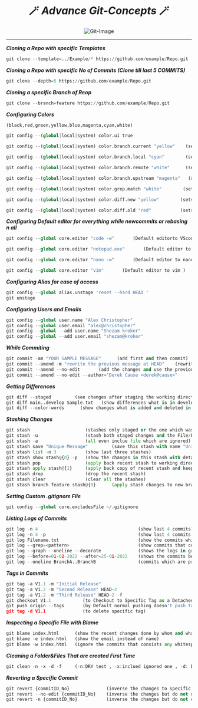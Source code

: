 <h1 align="center">🪄 <i>Advance Git-Concepts</i> 🪄</h1>
<div align="center"><img alt="Git-Image" src="https://icons.iconarchive.com/icons/papirus-team/papirus-apps/256/git-icon.png" ></div>
<hr>

**_Cloning a Repo with specific Templates_**
```python
git clone --template=../Example/* https://github.com/example/Repo.git
```
**_Cloning a Repo with specific No of Commits (Clone till last 5 COMMITS)_**
```python
git clone --depth=5 https://github.com/example/Repo.git
```
**_Cloning a specific Branch of Reop_**
```python
git clone --branch=feature https://github.com/example/Repo.git
```
**_Configuring Colors_**
```python
(black,red,green,yellow,blue,magenta,cyan,white)

git config --(global|local|system) color.ui true

git config --(global|local|system) color.branch.current "yellow"    (sets current branch color)

git config --(global|local|system) color.branch.local "cyan"        (sets local branch color)

git config --(global|local|system) color.branch.remote "white"      (sets remote branch color)

git config --(global|local|system) color.branch.upstream "magenta"   (sets Upstream branch color)

git config --(global|local|system) color.grep.match "white"        (sets matching text in `git log --grep=<pattern>` color)

git config --(global|local|system) color.diff.new "yellow"        (sets color for new changes while git diff)

git config --(global|local|system) color.diff.old "red"           (sets color for old changes while git diff)
```
**_Configuring Default editor for everything while newcommits or rebasing n all_**
```python
git config --global core.editor "code -w"       (Default editorto VScode)

git config --global core.editor "notepad.exe"       (Default editor to notepad )

git config --global core.editor "nano -w"       (Default editor to nano )

git config --global core.editor "vim"       (Default editor to vim )
```
**_Configuring Alias for ease of access_**
```python
git config --global alias.unstage 'reset --hard HEAD '
git unstage
```
**_Configuring Users and Emails_**
```python
git config --global user.name "Alex Christopher"
git config --global user.email "alex@christopher"
git config --global --add user.name "Shezam kroker"
git config --global --add user.email "shezam@kroker"
```
**_While Commiting_**
```python
git commit -am "YOUR SAMPLE MESSAGE"      (add first and then commit)
git commit --amend -m "rewrite the previous message at HEAD"    (rewrite the past commit message)
git commit --amend --no-edit       (add the changes and use the previous commit)
git commit --amend --no-edit --author="Derek Cause <derek@cause>"
```
**_Getting Differences_**
```python
git diff --staged         (see changes after staging the working directory)
git diff main..develop Sample.txt   (show differences what is in develop & not in main branch of `Sample.txt` file)
git diff --color-words      (show changes what is added and deleted in better way)
```
**_Stashing Changes_**
```python
git stash                     (stashes only staged or the one which was commited earlier{file})
git stash -u                  (stash both staged changes and the File/Folder Created FirstTime)
git stash -a                  (all even inclue file which are ignored)
git stash save "Unique Message"         (save this stash with name "Unique Message")
git stash list -n 3           (show last three stashes)
git stash show stash@{0} -p   (show the changes in this stash with detail changes )
git stash pop                 (apply back recent stash to working directory)
git stash apply stash@{1}     (apply back copy of recent stash and keep original in stash )
git stash drop                (drop the recent stash)
git stash clear               (clear all the stashes)
git stash branch feature stash@{0}      (apply stash changes to new branch)
```
**_Setting Custom .gitignore File_**
```python
git config --global core.excludesFile ~/.gitignore
```
**_Listing Logs of Commits_**
```python
git log -n 4                                      (show last 4 commits)
git log -n 4 -p                                   (show last 4 commits in detail with addition & deletions)
git log Filename.txt                              (show the commits which is related to Filename.txt)
git log --grep=<pattern>                          (show commits that contains the message related to pattern)
git log --graph --oneline --decorate              (shows the logs in graph related to the branches with single line commits)
git log --before=01-02-2022 --after=25-01-2022    (shows the commits between range of dates)
git log --oneline BranchA..BranchB                (commits which are present in BranchB & not in BranchA)
```
**_Tags in Commits_**
```python
git tag -a V1.1 -m "Initial Release"
git tag -a V1.2 -m "Second Release" HEAD~2
git tag -a V1.2 -m "Third Release" HEAD~2 -f
git checkout V1.1            (to Checkout to Specific Tag as a Detached HEAD)
git push origin --tags       (by Default normal pushing doesn't push tags on Repo need to use `--tags` )
git tag -d V1.1              (to delete specific tag)
```
**_Inspecting a Specific File with Blame_**
```python
git blame index.html      (show the recent changes done by whom and what was changes)
git blame -e index.html   (show the email instead of name)
git blame -w index.html   (ignore the commits that consists any whitespace changes by other author)
```
**_Cleaning a Folder&Files That are created First Time_**
```python
git clean -n -x -d -f     (-n:DRY test , -x:inclued ignored one , -d: Directory , -f:force)
```
**_Reverting a Specific Commit_**
```python
git revert {commitID_No}              (inverse the changes to specific commit in working directory)
git revert --no-edit {commitID_No}    (inverse the changes but do not open editor for reverting message)
git revert -n {commitID_No}           (inverse the changes but do not commit)
```
